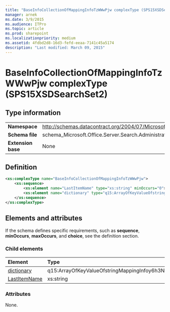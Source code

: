 ```yaml
---
title: "BaseInfoCollectionOfMappingInfoTzWWwPjw complexType (SPS15XSDSearchSet2)"
manager: arnek
ms.date: 3/9/2015
ms.audience: ITPro
ms.topic: article
ms.prod: sharepoint
ms.localizationpriority: medium
ms.assetid: 4fdbd2d8-16d3-fefd-eeaa-7141c45a5174
description: "Last modified: March 09, 2015"
---
```


# BaseInfoCollectionOfMappingInfoTzWWwPjw complexType (SPS15XSDSearchSet2)

 
  
## Type information

|||
|:-----|:-----|
|**Namespace** <br/> |http://schemas.datacontract.org/2004/07/Microsoft.Office.Server.Search.Administration  <br/> |
|**Schema file** <br/> |schema_Microsoft.Office.Server.Search.Administration.xsd  <br/> |
|**Extension base** <br/> |None  <br/> |
   
## Definition

```XML
<xs:complexType name="BaseInfoCollectionOfMappingInfoTzWWwPjw">
    <xs:sequence>
        <xs:element name="LastItemName" type="xs:string" minOccurs="0"></xs:element>
        <xs:element name="dictionary" type="q15:ArrayOfKeyValueOfstringMappingInfoy6h3NzC8" minOccurs="0"></xs:element>
    </xs:sequence>
</xs:complexType>

```

## Elements and attributes

If the schema defines specific requirements, such as **sequence**, **minOccurs**, **maxOccurs**, and **choice**, see the definition section. 
  
### Child elements

|**Element**|**Type**|**Description**|
|:-----|:-----|:-----|
|[dictionary](dictionary-element-baseinfocollectionofmappinginfotzwwwpjw-complextypesps15xsdse.md) <br/> |q15:ArrayOfKeyValueOfstringMappingInfoy6h3NzC8  <br/> ||
|[LastItemName](lastitemname-element-baseinfocollectionofmappinginfotzwwwpjw-complextypesps15xsd.md) <br/> |xs:string  <br/> ||
   
### Attributes

None.
  

